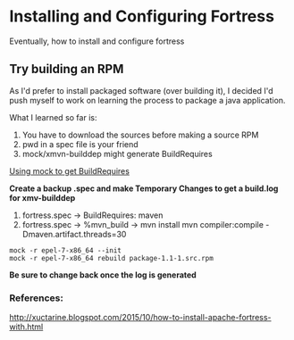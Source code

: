 # Installing and Configuring Fortress

Eventually, how to install and configure fortress

## Try building an RPM

As I'd prefer to install packaged software (over building it), I decided I'd push myself to work on learning the process to package a java application.

What I learned so far is:

1. You have to download the sources before making a source RPM
2. pwd in a spec file is your friend
3. mock/xmvn-builddep might generate BuildRequires

[Using mock to get BuildRequires](https://blog.packagecloud.io/eng/2015/05/11/building-rpm-packages-with-mock/)

**Create a backup .spec and make Temporary Changes to get a build.log for xmv-builddep**
1. fortress.spec -> BuildRequires: maven
2. fortress.spec -> %mvn_build -> mvn install
mvn compiler:compile -Dmaven.artifact.threads=30
```
mock -r epel-7-x86_64 --init
mock -r epel-7-x86_64 rebuild package-1.1-1.src.rpm
```
**Be sure to change back once the log is generated**
### References:

http://xuctarine.blogspot.com/2015/10/how-to-install-apache-fortress-with.html
